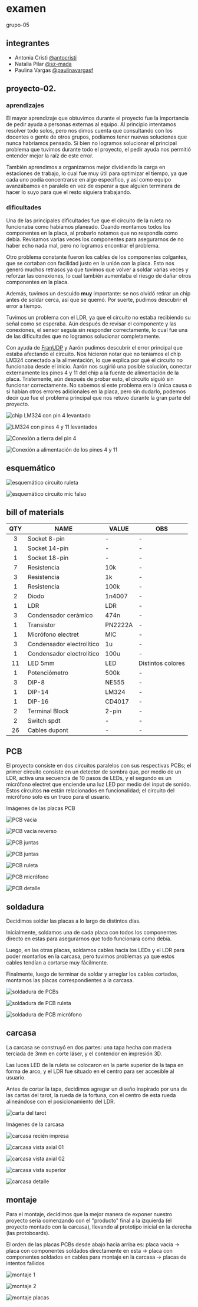 # examen

grupo-05

## integrantes
  - Antonia Cristi [@antocristi](https://github.com/antocristi)
  - Natalia Pilar [@sz-mada](https://github.com/sz-mada)
  - Paulina Vargas [@paulinavargasf](https://github.com/paulinavargasf)

## proyecto-02.

### aprendizajes

El mayor aprendizaje que obtuvimos durante el proyecto fue la importancia de pedir ayuda a personas externas al equipo. Al principio intentamos resolver todo solos, pero nos dimos cuenta que consultando con los docentes o gente de otros grupos, podíamos tener nuevas soluciones que nunca habríamos pensado. Si bien no logramos solucionar el principal problema que tuvimos durante todo el proyecto, el pedir ayuda nos permitió entender mejor la raíz de este error.

También aprendimos a organizarnos mejor dividiendo la carga en estaciones de trabajo, lo cual fue muy útil para optimizar el tiempo, ya que cada uno podía concentrarse en algo específico, y así como equipo avanzábamos en paralelo en vez de esperar a que alguien terminara de hacer lo suyo para que el resto siguiera trabajando.

### dificultades

Una de las principales dificultades fue que el circuito de la ruleta no funcionaba como habíamos planeado. Cuando montamos todos los componentes en la placa, al probarlo notamos que no respondía como debía. Revisamos varias veces los componentes para asegurarnos de no haber echo nada mal, pero no logramos encontrar el problema.

Otro problema constante fueron los cables de los componentes colgantes, que se cortaban con facilidad justo en la unión con la placa. Esto nos generó muchos retrasos ya que tuvimos que volver a soldar varias veces y reforzar las conexiones, lo cual también aumentaba el riesgo de dañar otros componentes en la placa.

Además, tuvimos un descuido **muy** importante: se nos olvidó retirar un chip antes de soldar cerca, así que se quemó. Por suerte, pudimos descubrir el error a tiempo.

Tuvimos un problema con el LDR, ya que el circuito no estaba recibiendo su señal como se esperaba. Aún después de revisar el componente y las conexiones, el sensor seguía sin responder correctamente, lo cual fue una de las dificultades que no logramos solucionar completamente.

Con ayuda de [FranUDP](https://github.com/FranUDP) y Aarón pudimos descubrir el error principal que estaba afectando el circuito. Nos hicieron notar que no teníamos el chip LM324 conectado a la alimentación, lo que explica por qué el circuito no funcionaba desde el inicio. Aarón nos sugirió una posible solución, conectar externamente los pines 4 y 11 del chip a la fuente de alimentación de la placa. Tristemente, aún después de probar esto, el circuito siguió sin funcionar correctamente. No sabemos si este problema era la única causa o si habían otros errores adicionales en la placa, pero sin dudarlo, podemos decir que fue el problema principal que nos retuvo durante la gran parte del proyecto.

![chip LM324 con pin 4 levantado](./imagenes/procesos/proceso_01.jpg)

![LM324 con pines 4 y 11 levantados](./imagenes/procesos/proceso_02.jpg)

![Conexión a tierra del pin 4](./imagenes/procesos/proceso_03.jpg)

![Conexión a alimentación de los pines 4 y 11](./imagenes/procesos/proceso_04.jpg)

## esquemático

![esquemático circuito ruleta](./imagenes/procesos/esquematico_01.png)

![esquemático circuito mic falso](./imagenes/procesos/esquematico_02.png)

## bill of materials

|QTY|NAME|VALUE|OBS
|:-:|-|-|-
|3|Socket 8-pin|-|-
|1|Socket 14-pin|-|-
|1|Socket 18-pin|-|-
|7|Resistencia|10k|-
|3|Resistencia|1k|-
|1|Resistencia|100k|-
|2|Diodo|1n4007|-
|1|LDR|LDR|-
|3|Condensador cerámico|474n|-
|1|Transistor|PN2222A|-
|1|Micrófono electret|MIC|-
|3|Condensador electrolítico|1u|-
|1|Condensador electrolítico|100u|-
|11|LED 5mm|LED|Distintos colores
|1|Potenciómetro|500k|-
|3|DIP-8|NE555|-
|1|DIP-14|LM324|-
|1|DIP-16|CD4017|-
|2|Terminal Block|2-pin|-
|2|Switch spdt|-|-
|26|Cables dupont|-|-

## PCB

El proyecto consiste en dos circuitos paralelos con sus respectivas PCBs; el primer circuito consiste en un detector de sombra que, por medio de un LDR, activa una secuencia de 10 pasos de LEDs, y el segundo es un micrófono electret que enciende una luz LED por medio del input de sonido. Estos circuitos **no** están relacionados en funcionalidad; el circuito del micrófono solo es un truco para el usuario.

Imágenes de las placas PCB

![PCB vacía](./imagenes/pcb/tme-grupo05-pcb-registro01.JPG)

![PCB vacía reverso](./imagenes/pcb/tme-grupo05-pcb-registro03.JPG)

![PCB juntas](./imagenes/pcb/tme-grupo05-pcb-registro07.JPG)

![PCB juntas](./imagenes/pcb/tme-grupo05-pcb-registro08.JPG)

![PCB ruleta](./imagenes/pcb/tme-grupo05-pcb-registro04.JPG)

![PCB micrófono](./imagenes/pcb/tme-grupo05-pcb-registro10.JPG)

![PCB detalle](./imagenes/pcb/tme-grupo05-pcb-registro12.JPG)

## soldadura

Decidimos soldar las placas a lo largo de distintos días.

Inicialmente, soldamos una de cada placa con todos los componentes directo en estas para asegurarnos que todo funcionara como debía.

Luego, en las otras placas, soldamos cables hacia los LEDs y el LDR para poder montarlos en la carcasa, pero tuvimos problemas ya que estos cables tendían a cortarse muy fácilmente.

Finalmente, luego de terminar de soldar y arreglar los cables cortados, montamos las placas correspondientes a la carcasa.

![soldadura de PCBs](./imagenes/soldadura/soldadura_01.jpg)

![soldadura de PCB ruleta](./imagenes/soldadura/soldadura_02.jpg)

![soldadura de PCB micrófono](./imagenes/soldadura/soldadura_03.jpg)

## carcasa

La carcasa se construyó en dos partes: una tapa hecha con madera terciada de 3mm en corte láser, y el contendor en impresión 3D.

Las luces LED de la ruleta se colocaron en la parte superior de la tapa en forma de arco, y el LDR fue situado en el centro para ser accesible al usuario.

Antes de cortar la tapa, decidimos agregar un diseño inspirado por una de las cartas del tarot, la rueda de la fortuna, con el centro de esta rueda alineándose con el posicionamiento del LDR.

![carta del tarot](./imagenes/procesos/carta_tarot.jpg)

Imágenes de la carcasa

![carcasa recién impresa](./imagenes/carcasa/tme-grupo05-carcasa-registro00.jpg)

![carcasa vista axial 01](./imagenes/carcasa/tme-grupo05-carcasa-registro01.jpg)

![carcasa vista axial 02](./imagenes/carcasa/tme-grupo05-carcasa-registro03.jpg)

![carcasa vista superior](./imagenes/carcasa/tme-grupo05-carcasa-registro04.jpg)

![carcasa detalle](./imagenes/carcasa/tme-grupo05-carcasa-registro06.jpg)

## montaje

Para el montaje, decidimos que la mejor manera de exponer nuestro proyecto sería comenzando con el "producto" final a la izquierda (el proyecto montado con la carcasa), llevando al prototipo inicial en la derecha (las protoboards).

El orden de las placas PCBs desde abajo hacia arriba es: placa vacía &rarr; placa con componentes soldados directamente en esta &rarr; placa con componentes soldados en cables para montaje en la carcasa &rarr; placas de intentos fallidos

![montaje 1](./imagenes/montaje/montaje_01.jpg)


![montaje 2](./imagenes/montaje/montaje_02.jpg)


![montaje placas](./imagenes/montaje/montaje_03.jpg)
